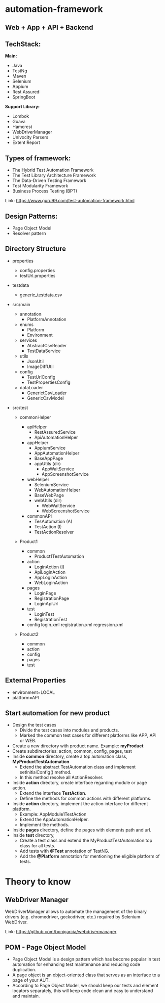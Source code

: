 # automation-framework
## Web + App + API + Backend

## TechStack:
**Main:**
- Java
- TestNg
- Maven
- Selenium
- Appium
- Rest Assured
- SpringBoot

**Support Library:**
- Lombok
- Guava
- Hamcrest
- WebDriverManager
- Univocity Parsers
- Extent Report

## Types of framework:
- The Hybrid Test Automation Framework
- The Test Library Architecture Framework
- The Data-Driven Testing Framework
- Test Modularity Framework
- Business Process Testing (BPT)

Link: https://www.guru99.com/test-automation-framework.html

## Design Patterns:
- Page Object Model
- Resolver pattern
 

## Directory Structure
* properties
    * config.properties
    * testUrl.properties
* testdata
    * generic_testdata.csv
* src/main
    * annotation
        * PlatformAnnotation
    * enums
        * Platform
        * Environment
    * services
        * AbstractCsvReader
        * TestDataService
    * utils
        * JsonUtil
        * ImageDiffUtil
    * config
        * TestUrlConfig
        * TestPropertiesConfig
    * dataLoader 
        * GenerictCsvLoader
        * GenericCsvModel

* src/test
    * commonHelper
        * apiHelper
            * RestAssuredService
            * ApiAutomationHelper
        * appHelper
            * AppiumService
            * AppAutomationHelper
            * BaseAppPage
            * appUtils (dir)
                * AppWaitService
                * AppScreenshotService
        * webHelper
            * SeleniumService
            * WebAutomationHelper
            * BaseWebPage
            * webUtils (dir)
                * WebWaitService
                * WebScreenshotService
        * commonAPI
            * TesAutomation (A)
            * TestAction (I)
            * TestActionResolver
            
    * Product1
        * common
            * Product1TestAutomation
        * action
            * LoginAction (I)
            * ApiLoginAction
            * AppLoginAction
            * WebLoginAction
        * pages
            * LoginPage
            * RegistrationPage
            * LoginApiUrl
        * test
            * LoginTest
            * RegistrationTest
        * config
            login.xml
            registration.xml
            regression.xml
    * Product2
        * common
        * action
        * config
        * pages
        * test


## External Properties
- environment=LOCAL
- platform=API

## Start automation for new product
* Design the test cases
    * Divide the test cases into modules and products.
    * Marked the common test cases for different platforms like APP, API or WEB.
* Create a new directory with product name. Example: **myProduct**
* Create subdirectories: action, common, config, pages, test
* Inside **common** directory, create a top automation class, **MyProductTestAutomation**
    * Extend the abstract TestAutomation class and implement setInitialConfig() method.
    * In this method resolve all ActionResolver.
* Inside **action** directory, create interface regarding module or page action.
    * Extend the interface **TestAction**.
    * Define the methods for common actions with different platforms.
* Inside **action** directory, implement the action interface for different platform.
    * Example: AppModule1TestAction
    * Extend the AppAutomationHelper.
    * Implement the methods.
* Inside **pages** directory, define the pages with elements path and url.
* Inside **test** directory,
    * Create a test class and extend the MyProductTestAutomation top class for all tests.
    * Add tests with **@Test** annotation of TestNG.
    * Add the **@Platform** annotation for mentioning the eligible platform of tests.


# Theory to know
## WebDriver Manager
WebDriverManager allows to automate the management of the binary drivers (e.g. chromedriver, geckodriver, etc.) required by Selenium WebDriver.

Link: https://github.com/bonigarcia/webdrivermanager

## POM - Page Object Model
- Page Object Model is a design pattern which has become popular in test automation for enhancing test maintenance and reducing code duplication. 
- A page object is an object-oriented class that serves as an interface to a page of your AUT.
- According to Page Object Model, we should keep our tests and element locators separately, this will keep code clean and easy to understand and maintain.